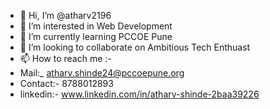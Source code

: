 - 👋 Hi, I’m @atharv2196
- 👀 I’m interested in Web Development
- 🌱 I’m currently learning PCCOE Pune
- 💞️ I’m looking to collaborate on Ambitious Tech Enthuast
- 📫 How to reach me :-
-  Mail:_ atharv.shinde24@pccoepune.org
-  Contact:- 8788012893
-  linkedin:- www.linkedin.com/in/atharv-shinde-2baa39226


  

<!---
atharv2196/atharv2196 is a ✨ special ✨ repository because its `README.md` (this file) appears on your GitHub profile.
You can click the Preview link to take a look at your changes.
--->
